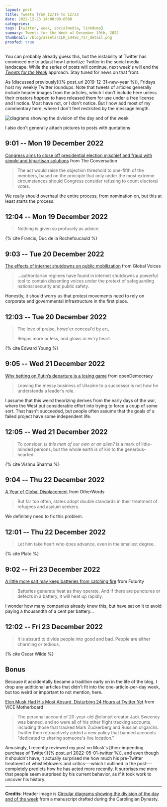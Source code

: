 ```yaml
---
layout: post
title: Tweets from 12/19 to 12/23
date: 2022-12-23 14:00:00-0500
categories:
tags: [twitter, week, socialmedia, linkdump]
summary: Tweets for the Week of December 19th, 2022
thumbnail: /blog/assets/CLM_14456_71r_detail.png
proofed: true
---
```


You can probably already guess this, but the instability at Twitter has convinced me to adjust how I prioritize Twitter in the social media landscape.  While the series of posts will continue, next week's will end the [*Tweets for the Week*](/blog/tag/linkdump) approach.  Stay tuned for news on that front.

As [discussed previously]({% post_url 2019-12-31-new-year %}), Fridays host my weekly Twitter roundups.  Note that tweets of articles generally include header images from the articles, which I don't include here unless their creators *happen* to have released them for use under a free license and I notice.  Most have not, or I don't notice.  But I now add most of my commentary here, where I don't feel restricted by the message length.

![diagrams showing the division of the day and of the week](/blog/assets/CLM_14456_71r_detail.png "diagrams showing the division of the day and of the week")

I also don't generally attach pictures to posts with quotations.

## 9:01 -- Mon 19 December 2022

[<i class="fab fa-twitter-square"></i>](https://jcolag.github.io/twitter/1604839216273182720) [Congress aims to close off presidential election mischief and fraud with simple and bipartisan solutions](https://theconversation.com/congress-aims-to-close-off-presidential-election-mischief-and-fraud-with-simple-and-bipartisan-solutions-196204) from The Conversation

 > The act would raise the objection threshold to one-fifth of the members, based on the principle that only under the most extreme circumstances should Congress consider refusing to count electoral votes.

We really should overhaul the entire process, from nomination on, but this at least starts the process.

## 12:04 -- Mon 19 December 2022

[<i class="fab fa-twitter-square"></i>](https://jcolag.github.io/twitter/1604885270016376832)

 > Nothing is given so profusely as advice.

{% cite Francis, Duc de la Rochefoucauld %}

## 9:03 -- Tue 20 December 2022

[<i class="fab fa-twitter-square"></i>](https://jcolag.github.io/twitter/1605202107543392256) [The effects of internet shutdowns on public mobilization](https://globalvoices.org/2022/12/13/the-effects-of-internet-shutdowns-on-public-mobilization/) from Global Voices

 > ...authoritarian regimes have found in internet shutdowns a powerful tool to contain dissenting voices under the pretext of safeguarding national security and public safety.

Honestly, it should worry us that protest movements need to rely on corporate and governmental infrastructure in the first place.

## 12:03 -- Tue 20 December 2022

[<i class="fab fa-twitter-square"></i>](https://jcolag.github.io/twitter/1605247405972242433)

 > The love of praise, howe'er conceal'd by art,
 >
 > Reigns more or less, and glows in ev'ry heart.

{% cite Edward Young %}

## 9:05 -- Wed 21 December 2022

[<i class="fab fa-twitter-square"></i>](https://jcolag.github.io/twitter/1605564998738096131) [Why betting on Putin’s departure is a losing game](https://www.opendemocracy.net/en/odr/russia-after-putin-war-ukraine-syria-successor/) from openDemocracy

 > Leaving the messy business of Ukraine to a successor is not how he understands a leader’s role.

I assume that this weird theorizing derives from the early days of the war, where the West put considerable effort into trying to force a coup of some sort.  That hasn't succeeded, but people often assume that the goals of a failed project have some independent life.

## 12:05 -- Wed 21 December 2022

[<i class="fab fa-twitter-square"></i>](https://jcolag.github.io/twitter/1605610297317679117)

 > To consider, *Is this man of our own or an alien?* is a mark of little-minded persons; but the whole earth is of kin to the generous-hearted.

{% cite Vishnu Sharma %}

## 9:04 -- Thu 22 December 2022

[<i class="fab fa-twitter-square"></i>](https://jcolag.github.io/twitter/1605927135029252096) [A Year of Global Displacement](https://otherwords.org/a-year-of-global-displacement/) from OtherWords

 > But far too often, states adopt double standards in their treatment of refugees and asylum seekers.

We definitely need to fix this problem.

## 12:01 -- Thu 22 December 2022

[<i class="fab fa-twitter-square"></i>](https://jcolag.github.io/twitter/1605971678348972039)

 > Let him take heart who does advance, even in the smallest degree.

{% cite Plato %}

## 9:02 -- Fri 23 December 2022

[<i class="fab fa-twitter-square"></i>](https://jcolag.github.io/twitter/1606289019666501633) [A little more salt may keep batteries from catching fire](https://www.futurity.org/lithium-ion-batteries-salt-fire-2844542/) from Futurity

 > Batteries generate heat as they operate. And if there are punctures or defects in a battery, it will heat up rapidly.

I wonder how many companies already knew this, but have sat on it to avoid paying a thousandth of a cent per battery...

## 12:02 -- Fri 23 December 2022

[<i class="fab fa-twitter-square"></i>](https://jcolag.github.io/twitter/1606334318040809475)

 > It is absurd to divide people into good and bad. People are either charming or tedious.

{% cite Oscar Wilde %}

## Bonus

Because it accidentally became a tradition early on in the life of the blog, I drop any additional articles that didn't fit into the one-article-per-day week, but too weird or important to not mention, here.

<i class="fas fa-square"></i> [Elon Musk Had His Most Absurd, Disturbing 24 Hours at Twitter Yet](https://www.vice.com/en/article/qjk5yx/elon-musk-had-his-most-absurd-disturbing-24-hours-at-twitter-yet) from VICE Motherboard

 > The personal account of 20-year-old @elonjet creator Jack Sweeney was banned, and so were all of his other flight tracking accounts, including those that tracked Mark Zuckerberg and Russian oligarchs. Twitter then retroactively added a new policy that banned accounts "dedicated to sharing someone's live location."

Amusingly, I recently reviewed my post on Musk's [then-impending purchase of Twitter]({% post_url 2022-05-01-twitter %}), and even though it shouldn't have, it actually surprised me how much his pre-Twitter treatment of whistleblowers and critics---which I outlined in the post---completely predicts how he has acted more recently.  It surprises me more that people seem surprised by his current behavior, as if it took work to uncover his history.

* * *

**Credits**:  Header image is [Circular diagrams showing the division of the day and of the week](https://commons.wikimedia.org/wiki/File:CLM_14456_71r_detail.jpg) from a manuscript drafted during the Carolingian Dynasty.
